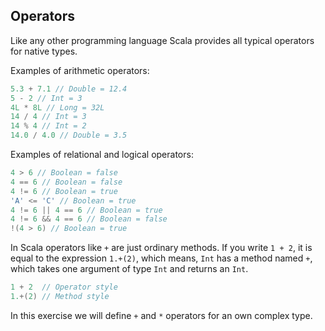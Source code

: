 ## Operators

Like any other programming language Scala provides all typical operators for native types.

Examples of arithmetic operators:

```scala
5.3 + 7.1 // Double = 12.4
5 - 2 // Int = 3
4L * 8L // Long = 32L
14 / 4 // Int = 3
14 % 4 // Int = 2
14.0 / 4.0 // Double = 3.5
```

Examples of relational and logical operators:

```scala
4 > 6 // Boolean = false
4 == 6 // Boolean = false
4 != 6 // Boolean = true
'A' <= 'C' // Boolean = true
4 != 6 || 4 == 6 // Boolean = true
4 != 6 && 4 == 6 // Boolean = false
!(4 > 6) // Boolean = true
```

In Scala operators like `+` are just ordinary methods. If you write `1 + 2`, it is equal to the expression `1.+(2)`, which means, `Int` has a method named `+`, which takes one argument of type `Int` and returns an `Int`.
```scala
1 + 2  // Operator style
1.+(2) // Method style
```

In this exercise we will define `+` and `*` operators for an own complex type.
